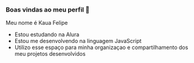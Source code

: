 ### Boas vindas ao meu perfil 💙 

Meu nome é Kaua Felipe 

- Estou estudando na Alura
- Estou me desenvolvendo na linguagem JavaScript
- Utilizo esse espaço para minha organizaçao e compartilhamento dos meu projetos desenvolvidos 
